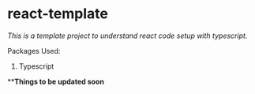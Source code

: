 # react-template


*This is a template project to understand react code setup with typescript.*

Packages Used: 
1. Typescript




****Things to be updated soon**
